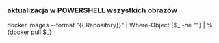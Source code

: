 ### aktualizacja w POWERSHELL wszystkich obrazów 
docker images --format "{{.Repository}}" | Where-Object {$_ -ne "<none>"} | %{docker pull $_}